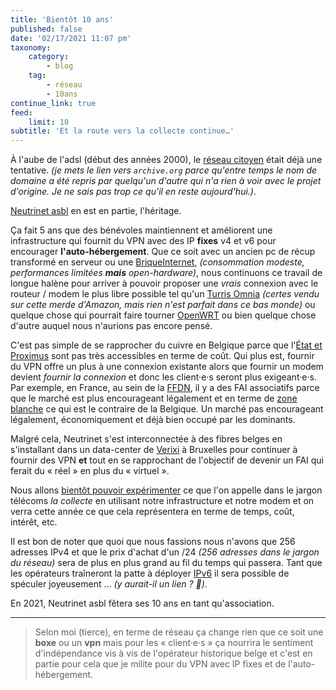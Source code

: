 ```yaml
---
title: 'Bientôt 10 ans'
published: false
date: '02/17/2021 11:07 pm'
taxonomy:
    category:
        - blog
    tag:
        - réseau
        - 10ans
continue_link: true
feed:
    limit: 10
subtitle: 'Et la route vers la collecte continue…'
---
```


À l'aube de l'adsl (début des années 2000), le [réseau citoyen](https://web.archive.org/web/20020928084752/http://www.reseaucitoyen.be/) était déjà une tentative.  *(je mets le lien vers `archive.org` parce qu'entre temps le nom de domaine a été repris par quelqu'un d'autre qui n'a rien à voir avec le projet d'origine.  Je ne sais pas trop ce qu'il en reste aujourd'hui.)*.

[Neutrinet asbl](https://wiki.neutrinet.be) en est en partie, l'héritage. 

Ça fait 5 ans que des bénévoles maintiennent et améliorent une infrastructure qui fournit du VPN avec des IP **fixes** v4 et v6 pour encourager **l'auto-hébergement**. Que ce soit avec un ancien pc de récup transformé en serveur ou une [BriqueInternet](https://labriqueinter.net/), *(consommation modeste, performances limitées **mais** open-hardware)*, nous continuons ce travail de longue halène pour arriver à pouvoir proposer une *vrais* connexion avec le routeur / modem le plus libre possible tel qu'un [Turris Omnia](https://www.turris.com/en/omnia/overview/) *(certes vendu sur cette merde d'Amazon, mais rien n'est parfait dans ce bas monde)* ou quelque chose qui pourrait faire tourner [OpenWRT](https://openwrt.org/) ou bien quelque chose d'autre auquel nous n'aurions pas encore pensé.

C'est pas simple de se rapprocher du cuivre en Belgique parce que l'[État et Proximus](https://fr.wikipedia.org/wiki/Proximus) sont pas très accessibles en terme de coût.  Qui plus est, fournir du VPN offre un plus à une connexion existante alors que fournir un modem devient *fournir la connexion* et donc les client·e·s seront plus exigeant·e·s.  Par exemple, en France, au sein de la [FFDN](https://db.ffdn.org/), il y a des FAI associatifs parce que le marché est plus encourageant légalement et en terme de [zone blanche](https://fr.wikipedia.org/wiki/Zone_blanche) ce qui est le contraire de la Belgique.  Un marché pas encourageant légalement, économiquement et déjà bien occupé par les dominants.

Malgré cela, Neutrinet s'est interconnectée à des fibres belges en s'installant dans un data-center de [Verixi](https://www.verixi.com/) à Bruxelles pour continuer à fournir des VPN **et** tout en se rapprochant de l'objectif de devenir un FAI qui ferait du « réel » en plus du « virtuel ».  

Nous allons [bientôt pouvoir expérimenter](https://wiki.neutrinet.be/fr/rapports/2021/01-19#la_collecte) ce que l'on appelle dans le jargon télécoms *la collecte* en utilisant notre infrastructure et notre modem et on verra cette année ce que cela représentera en terme de temps, coût, intérêt, etc.

Il est bon de noter que quoi que nous fassions nous n'avons que 256 adresses IPv4 et que le prix d'achat d'un /24 *(256 adresses dans le jargon du réseau)* sera de plus en plus grand au fil du temps qui passera.   Tant que les opérateurs traîneront la patte à déployer [IPv6](https://fr.wikipedia.org/wiki/IPv6) il sera possible de spéculer joyeusement … *(y aurait-il un lien ? :thinking:)*. 

En 2021, Neutrinet asbl fêtera ses 10 ans en tant qu'association.

---
>Selon moi (tierce), en terme de réseau ça change rien que ce soit une **boxe** ou un **vpn** mais pour les « client·e·s » ça nourrira le sentiment d'indépendance vis à vis de l'opérateur historique belge et c'est en partie pour cela que je milite pour du VPN avec IP fixes et de l'auto-hébergement.